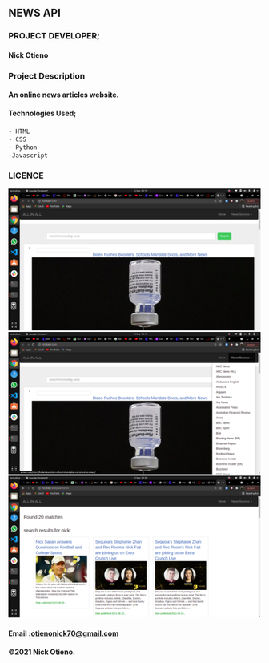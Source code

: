 ## NEWS API
### PROJECT DEVELOPER;
 #### Nick Otieno

### Project Description
#### An online news articles website.


#### Technologies Used;
    - HTML
    - CSS
    - Python
    -Javascript

### LICENCE

<img src="README_ASSETS/nunber1.png">
<img src="README_ASSETS/number2.png">
<img src="README_ASSETS/number3.png">

#### Email :otienonick70@gmail.com
#### &copy;2021 Nick Otieno.
